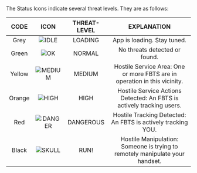 The Status Icons indicate several threat levels. They are as follows:

|  CODE  | ICON | THREAT-LEVEL |           EXPLANATION          |
|:------:|:----:|:------------:|:------------------------------:|
| Grey   | ![IDLE](https://raw.githubusercontent.com/SecUpwN/Android-IMSI-Catcher-Detector/master/app/src/main/res/drawable-hdpi/sense_idle.png)     | LOADING      | App is loading. Stay tuned.    |
| Green  | ![OK](https://raw.githubusercontent.com/SecUpwN/Android-IMSI-Catcher-Detector/master/app/src/main/res/drawable-hdpi/sense_ok.png)     | NORMAL       | No threats detected or found.   |
| Yellow | ![MEDIUM](https://raw.githubusercontent.com/SecUpwN/Android-IMSI-Catcher-Detector/master/app/src/main/res/drawable-hdpi/sense_medium.png)     | MEDIUM       | Hostile Service Area: One or more FBTS are in operation in this vicinity.                               |
| Orange | ![HIGH](https://raw.githubusercontent.com/SecUpwN/Android-IMSI-Catcher-Detector/master/app/src/main/res/drawable-hdpi/sense_high.png)     | HIGH         | Hostile Service Actions Detected: An FBTS is actively tracking users.                               |
| Red    | ![DANGER](https://raw.githubusercontent.com/SecUpwN/Android-IMSI-Catcher-Detector/master/app/src/main/res/drawable-hdpi/sense_danger.png)     | DANGEROUS    | Hostile Tracking Detected: An FBTS is actively tracking YOU.                               |
| Black  | ![SKULL](https://raw.githubusercontent.com/SecUpwN/Android-IMSI-Catcher-Detector/master/app/src/main/res/drawable-hdpi/sense_skull.png)     | RUN!         | Hostile Manipulation: Someone is trying to remotely manipulate your handset. |